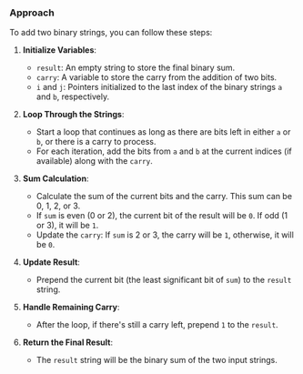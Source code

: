 ### Approach

To add two binary strings, you can follow these steps:

1.  **Initialize Variables**:
    
    -   `result`: An empty string to store the final binary sum.
    -   `carry`: A variable to store the carry from the addition of two bits.
    -   `i` and `j`: Pointers initialized to the last index of the binary strings `a` and `b`, respectively.
2.  **Loop Through the Strings**:
    
    -   Start a loop that continues as long as there are bits left in either `a` or `b`, or there is a carry to process.
    -   For each iteration, add the bits from `a` and `b` at the current indices (if available) along with the `carry`.
3.  **Sum Calculation**:
    
    -   Calculate the sum of the current bits and the carry. This sum can be 0, 1, 2, or 3.
    -   If `sum` is even (0 or 2), the current bit of the result will be `0`. If odd (1 or 3), it will be `1`.
    -   Update the `carry`: If `sum` is 2 or 3, the carry will be `1`, otherwise, it will be `0`.
4.  **Update Result**:
    
    -   Prepend the current bit (the least significant bit of `sum`) to the `result` string.
5.  **Handle Remaining Carry**:
    
    -   After the loop, if there's still a carry left, prepend `1` to the `result`.
6.  **Return the Final Result**:
    
    -   The `result` string will be the binary sum of the two input strings.
